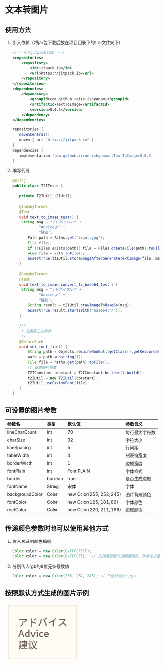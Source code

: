 # 文本转图片

## 使用方法

1. 引入依赖（将jar包下载后放在项目目录下的`lib`文件夹下）

   ```xml
   <!-- 引入jitpack仓库  -->
   <repositories>
       <repository>
           <id>jitpack.io</id>
           <url>https://jitpack.io</url>
       </repository>
   </repositories>
   <dependencies>
       <dependency>
           <groupId>com.github.reine-ishyanami</groupId>
           <artifactId>TextToImage</artifactId>
           <version>0.0.3</version>
       </dependency>
   </dependencies>
   ```
   
   ```groovy
   repositories {
      mavenCentral()
      maven { url "https://jitpack.io" }
   }
   dependencies {
      implementation 'com.github.reine-ishyanami:TextToImage:0.0.3'
   }
   ```

2. 编写代码

    ```java
   @Slf4j
   public class T2ITests {
   
       private T2IUtil t2IUtil;
   
       @SneakyThrows
       @Test
       void text_to_image_test() {
        String msg = "アドバイス\n" +
                "Advice\n" +
                "建议";
           Path path = Paths.get("input.jpg");
           File file;
           if (!Files.exists(path)) file = Files.createFile(path).toFile();
           else file = path.toFile();
           assertTrue(t2IUtil.storeImageAfterGenerateTextImage(file, msg));
       }
   
       @SneakyThrows
       @Test
       void text_to_image_convert_to_base64_test() {
        String msg = "アドバイス\n" +
                "Advice\n" +
                "建议";
           String result = t2IUtil.drawImageToBase64(msg);
           assertTrue(result.startsWith("base64://"));
       }
   
       /**
        * 设置第三方字体
        */
       @BeforeEach
       void set_font_file() {
           String path = Objects.requireNonNull(getClass().getResource("/font/SourceHanSansCN-Medium.otf")).getPath();
           path = path.substring(1);
           File file = Paths.get(path).toFile();
           // 设置图片参数
           T2IConstant constant = T2IConstant.builder().build();
           t2IUtil = new T2IUtil(constant);
           t2IUtil.useCustomFont(file);
       }
   }
    ```

## 可设置的图片参数

| 参数名             | 类型      | 默认值                      | 参数含义    |
|:----------------|:--------|:-------------------------|:--------|
| lineCharCount   | int     | 70                       | 每行最大字符数 |
| charSize        | int     | 32                       | 字符大小    |
| lineSpacing     | int     | 5                        | 行间距     |
| tableWidth      | int     | 4                        | 制表符宽度   |
| borderWidth     | int     | 1                        | 边框宽度    |
| fontPlain       | int     | Font.PLAIN               | 字体样式    |
| border          | boolean | true                     | 是否生成边框  |
| fontName        | String  | 宋体                       | 字体      |
| backgroundColor | Color   | new Color(255, 252, 245) | 图片背景颜色  |
| fontColor       | Color   | new Color(125, 101, 89)  | 字体颜色    |
| rectColor       | Color   | new Color(220, 211, 196) | 边框颜色    |

## 传递颜色参数时也可以使用其他方式

1. 传入16进制颜色编码
   
   ```java
   Color color = new Color(0xFFFCF5FF);
   Color color = new Color(0xFFFCF5);  // 去掉最后面的透明度编码，效果与上面一行效果一样   
   ```
   
2. 分别传入rgb的8位无符号数值

   ```java
   Color color = new Color(255, 252, 245); // 三位分别为r,g,b
   ```
   
## 按照默认方式生成的图片示例

![example](./img/example.jpg)